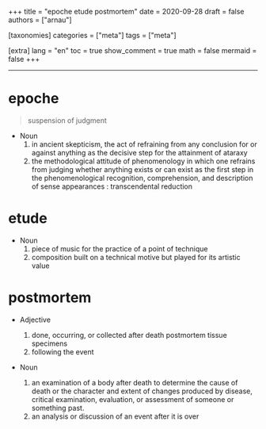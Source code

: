 +++
title = "epoche etude postmortem"
date = 2020-09-28
draft = false
authors = ["arnau"]

[taxonomies]
categories = ["meta"]
tags = ["meta"]

[extra]
lang = "en"
toc = true
show_comment = true
math = false
mermaid = false
+++


<!-- more -->
---
# epoche

>suspension of judgment

- Noun
    1. in ancient skepticism,  the act of refraining from any conclusion for or against anything as the decisive step for the attainment of ataraxy
    2. the methodological attitude of phenomenology in which one refrains from judging whether anything exists or can exist as the first step in the phenomenological recognition, comprehension, and description of sense appearances : transcendental reduction

# etude

- Noun
    1. piece of music for the practice of a point of technique
    2. composition built on a technical motive but played for its artistic value

# postmortem

- Adjective
    1. done, occurring, or collected after death postmortem tissue specimens
    2. following the event

- Noun
    1. an examination of a body after death to determine the cause of death or the character and extent of changes produced by disease, critical examination, evaluation, or assessment of someone or something past.
    2. an analysis or discussion of an event after it is over